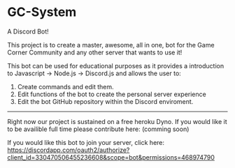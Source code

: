 # GC-System
A Discord Bot!

This project is to create a master, awesome, all in one, bot for the Game Corner Community and any other server that wants to use it!

This bot can be used for educational purposes as it provides a introduction to Javascript -> Node.js -> Discord.js and allows the user to:
1. Create commands and edit them.
2. Edit functions of the bot to create the personal server experience
2. Edit the bot GitHub repository within the Discord enviroment.

___

Right now our project is sustained on a free heroku Dyno. If you would like it to be availible full time please contribute here: 
(comming soon)

If you would like this bot to join your server, click here: https://discordapp.com/oauth2/authorize?client_id=330470506455236608&scope=bot&permissions=468974790
